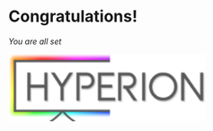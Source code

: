 # Congratulations!
*You are all set*

<a href="https://github.com/hyperion-project/hyperion.ng"><img src="/pictures/logo.png" width="350" alt="github hyperion logo"></a>
